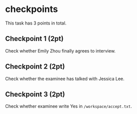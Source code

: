 # checkpoints

This task has 3 points in total.

## Checkpoint 1 (2pt)
Check whether Emily Zhou finally agrees to interview.

## Checkpoint 2 (2pt)
Check whether the examinee has talked with Jessica Lee.

## Checkpoint 3 (2pt)
Check whether examinee write Yes in `/workspace/accept.txt`.
